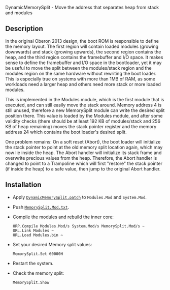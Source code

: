 DynamicMemorySplit - Move the address that separates heap from stack and modules

Description
-----------

In the original Oberon 2013 design, the boot ROM is responsible to define the
memory layout. The first region will contain loaded modules (growing downwards)
and stack (growing upwards), the second region contains the heap, and the third
region contains the framebuffer and I/O space. It makes sense to define the
framebuffer and I/O space in the bootloader, yet it may be useful to move the
split between the modules/stack region and the modules region on the same
hardware without rewriting the boot loader. This is especially true on systems
with more than 1MB of RAM, as some workloads need a larger heap and others need
more stack or more loaded modules.

This is implemented in the Modules module, which is the first module that is
executed, and can still easily move the stack around. Memory address 4 is still
unused, therefore a new MemorySplit module can write the desired split position
there. This value is loaded by the Modules module, and after some validity checks
(there should be at least 192 KB of modules/stack and 256 KB of heap remaining)
moves the stack pointer register and the memory address 24 which contains the
boot loader's desired split.

One problem remains: On a soft reset (Abort), the boot loader will initialize the
stack pointer to point at the old memory split location again, which may now lie
inside the heap. The Abort handler will initialize its stack frame and overwrite
precious values from the heap. Therefore, the Abort handler is changed to point
to a Trampoline which will first "restore" the stack pointer (if inside the heap)
to a safe value, then jump to the original Abort handler.

Installation
------------

- Apply [`DynamicMemorySplit.patch`](DynamicMemorySplit.patch) to `Modules.Mod`
  and `System.Mod`.

- Push [`MemorySplit.Mod.txt`](MemorySplit.Mod.txt).

- Compile the modules and rebuild the inner core:

      ORP.Compile Modules.Mod/s System.Mod/s MemorySplit.Mod/s ~
      ORL.Link Modules ~
      ORL.Load Modules.bin ~

- Set your desired Memory split values:

      MemorySplit.Set 60000H

- Restart the system.

- Check the memory split:

      MemorySplit.Show
